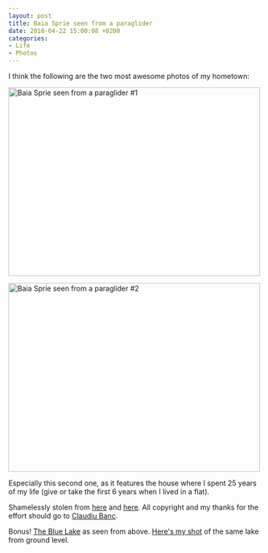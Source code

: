 ```yaml
---
layout: post
title: Baia Sprie seen from a paraglider
date: 2010-04-22 15:00:08 +0200
categories:
- Life
- Photos
---
```

<p>I think the following are the two most awesome photos of my hometown:</p>
<p><a href="http://www.rusiczki.net/blog/blogpics/8027351.jpg"><img src="http://www.rusiczki.net/wp-content/uploads/2010/04/baia-sprie-from-paraglider-1-500x375.jpg" alt="Baia Sprie seen from a paraglider #1" title="Baia Sprie seen from a paraglider #1" width="500" height="375"/></a></p>
<p><a href="http://www.rusiczki.net/blog/blogpics/8027320.jpg"><img src="http://www.rusiczki.net/wp-content/uploads/2010/04/baia-sprie-from-paraglider-2-500x375.jpg" alt="Baia Sprie seen from a paraglider #2" title="Baia Sprie seen from a paraglider #2" width="500" height="375"/></a></p>
<p>Especially this second one, as it features the house where I spent 25 years of my life (give or take the first 6 years when I lived in a flat).</p>
<p>Shamelessly stolen from <a href="http://www.panoramio.com/photo/8027351">here</a> and <a href="http://www.panoramio.com/photo/8027320">here</a>. All copyright and my thanks for the effort should go to <a href="http://www.panoramio.com/user/509619">Claudiu Banc</a>.</p>
<p>Bonus! <a href="http://www.panoramio.com/photo/8027290">The Blue Lake</a> as seen from above. <a href="http://www.flickr.com/photos/janos/162504631/">Here's my shot</a> of the same lake from ground level.</p>
